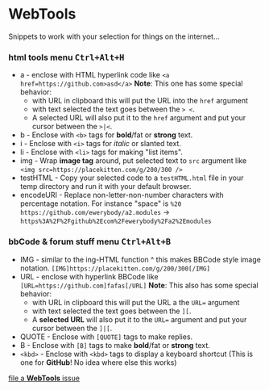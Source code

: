 # WebTools

Snippets to work with your selection for things on the internet...

### html tools menu <kbd>Ctrl+Alt+H</kbd>
* a - enclose with HTML hyperlink code like `<a href=https://github.com>asd</a>`
  **Note**: This one has some special behavior:
  * with URL in clipboard this will put the URL into the `href` argument
  * with text selected the text goes between the `> <`.
  * A selected URL will also put it to the `href` argument and put your cursor between the `>|<`.
* b - Enclose with `<b>` tags for **bold**/fat or **strong** text.
* i - Enclose with `<i>` tags for *italic* or slanted text.
* li - Enclose with `<li>` tags for making "list items".
* img - Wrap **image tag** around, put selected text to `src` argument like `<img src=https://placekitten.com/g/200/300 />`
* testHTML - Copy your selected code to a `testHTML.html` file in your temp directory and run it with your default browser.
* encodeURI - Replace non-letter-non-number characters with percentage notation. For instance "space" is `%20`
  `https://github.com/ewerybody/a2.modules` -> `https%3A%2F%2Fgithub%2Ecom%2Fewerybody%2Fa2%2Emodules`

### bbCode & forum stuff menu <kbd>Ctrl+Alt+B</kbd>
* IMG - similar to the ing-HTML function ^ this makes BBCode style image notation. `[IMG]https://placekitten.com/g/200/300[/IMG]`
* URL - enclose with hyperlink BBCode like `[URL=https://github.com]fafas[/URL]`
  **Note**: This also has some special behavior:
  * with URL in clipboard this will put the URL a the `URL=` argument
  * with text selected the text goes between the `][`.
  * A **selected URL** will also put it to the `URL=` argument and put your cursor between the `]|[`.
* QUOTE - Enclose with `[QUOTE]` tags to make replies.
* B - Enclose with `[B]` tags to make **bold**/fat or **strong** text.
* `<kbd>` - Enclose with `<kbd>` tags to display a keyboard shortcut (This is one for **GitHub**! No idea where else this works)


[file a **WebTools** issue](https://github.com/ewerybody/a2.modules/issues/new?labels=mod%3AWebTools)